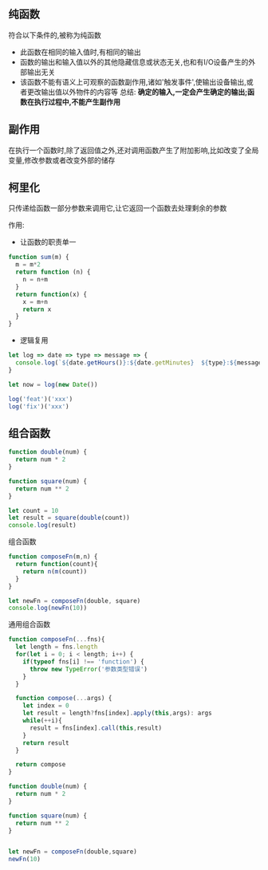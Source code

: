 ## 纯函数
符合以下条件的,被称为纯函数
- 此函数在相同的输入值时,有相同的输出
- 函数的输出和输入值以外的其他隐藏信息或状态无关,也和有I/O设备产生的外部输出无关
- 该函数不能有语义上可观察的函数副作用,诸如'触发事件',使输出设备输出,或者更改输出值以外物件的内容等
总结: **确定的输入,一定会产生确定的输出;函数在执行过程中,不能产生副作用**
## 副作用
在执行一个函数时,除了返回值之外,还对调用函数产生了附加影响,比如改变了全局变量,修改参数或者改变外部的储存
## 柯里化
只传递给函数一部分参数来调用它,让它返回一个函数去处理剩余的参数  

作用:
- 让函数的职责单一
```js
function sum(m) {
  m = m*2
  return function (n) {
    n = n+m
  }
  return function(x) {
    x = m+n
    return x
  }
}

```
- 逻辑复用
```js
let log => date => type => message => {
  console.log(`${date.getHours()}:${date.getMinutes}  ${type}:${message}`)
}

let now = log(new Date())

log('feat')('xxx')
log('fix')('xxx')

```

## 组合函数
```js
function double(num) {
  return num * 2
}

function square(num) {
  return num ** 2
}

let count = 10
let result = square(double(count))
console.log(result)
```
组合函数
```js
function composeFn(m,n) {
  return function(count){
    return n(m(count))
  }
}

let newFn = composeFn(double, square)
console.log(newFn(10))
```
通用组合函数
```js
function composeFn(...fns){
  let length = fns.length
  for(let i = 0; i < length; i++) {
    if(typeof fns[i] !== 'function') {
      throw new TypeError('参数类型错误')
    }
  }

  function compose(...args) {
    let index = 0
    let result = length?fns[index].apply(this,args): args
    while(++i){
      result = fns[index].call(this,result)
    }
    return result
  }

  return compose
}

function double(num) {
  return num * 2
}

function square(num) {
  return num ** 2
}


let newFn = composeFn(double,square)
newFn(10)
```